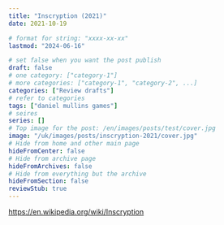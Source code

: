 ```yaml
---
title: "Inscryption (2021)"
date: 2021-10-19

# format for string: "xxxx-xx-xx"
lastmod: "2024-06-16"

# set false when you want the post publish
draft: false
# one category: ["category-1"]
# more categories: ["category-1", "category-2", ...]
categories: ["Review drafts"]
# refer to categories
tags: ["daniel mullins games"]
# seires
series: []
# Top image for the post: /en/images/posts/test/cover.jpg
image: "/uk/images/posts/inscryption-2021/cover.jpg"
# Hide from home and other main page
hideFromCenter: false
# Hide from archive page
hideFromArchives: false
# Hide from everything but the archive
hideFromSection: false
reviewStub: true
---
```

https://en.wikipedia.org/wiki/Inscryption
<!--more-->